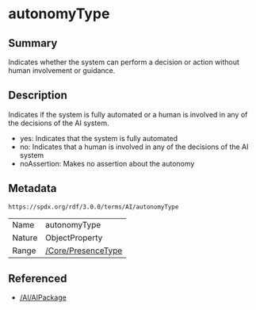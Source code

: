 <!-- Automatically generated by spec-parser v2.3.0 on 2024-07-29T18:25:30.305944+00:00 -->
<!-- SPDX-License-Identifier: Community-Spec-1.0 -->

# autonomyType

## Summary

Indicates whether the system can perform a decision or action without human
involvement or guidance.


## Description

Indicates if the system is fully automated or a human is involved in any of the
decisions of the AI system.

- yes: Indicates that the system is fully automated
- no: Indicates that a human is involved in any of the decisions of the AI
  system
- noAssertion: Makes no assertion about the autonomy


## Metadata

`https://spdx.org/rdf/3.0.0/terms/AI/autonomyType`


| | |
|---|---|
| Name | autonomyType |
| Nature | ObjectProperty |
| Range | [/Core/PresenceType](../../Core/Vocabularies/PresenceType.md) |




## Referenced

- [/AI/AIPackage](../../AI/Classes/AIPackage.md)

